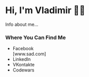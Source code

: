 <!DOCTYPE html>
<html lang="en">
<head>
    <meta charset="UTF-8">
    <meta http-equiv="X-UA-Compatible" content="IE=edge">
    <meta name="viewport" content="width=device-width, initial-scale=1.0">
</head>
<body>
    <h1>Hi, I'm Vladimir 👨‍💻</h1>
    <div>
      <p>Info about me...</p>
    </div>
    <div>
      <h3>Where You Can Find Me</h3>
      <ul>
        <li>Facebook</li> [www.sad.com]
        <li>LinkedIn</li>
        <li>VKontakte</li>
        <li>Codewars</li>
     </ul> 
    </div>
</body>
</html>
